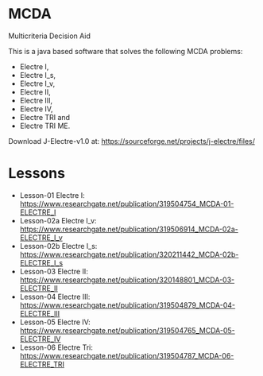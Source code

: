 # MCDA
Multicriteria Decision Aid

This is a java based software that solves the following MCDA problems: 

* Electre I, 
* Electre I_s, 
* Electre I_v, 
* Electre II, 
* Electre III, 
* Electre IV, 
* Electre TRI and 
* Electre TRI ME.

Download J-Electre-v1.0 at: https://sourceforge.net/projects/j-electre/files/

# Lessons

* Lesson-01  Electre I:   https://www.researchgate.net/publication/319504754_MCDA-01-ELECTRE_I
* Lesson-02a Electre I_v: https://www.researchgate.net/publication/319506914_MCDA-02a-ELECTRE_I_v
* Lesson-02b Electre I_s: https://www.researchgate.net/publication/320211442_MCDA-02b-ELECTRE_I_s
* Lesson-03  Electre II:  https://www.researchgate.net/publication/320148801_MCDA-03-ELECTRE_II
* Lesson-04  Electre III: https://www.researchgate.net/publication/319504879_MCDA-04-ELECTRE_III
* Lesson-05  Electre IV:  https://www.researchgate.net/publication/319504765_MCDA-05-ELECTRE_IV
* Lesson-06  Electre Tri: https://www.researchgate.net/publication/319504787_MCDA-06-ELECTRE_TRI
